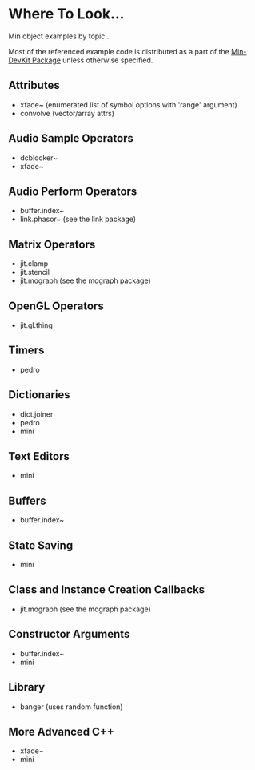 # Where To Look...

Min object examples by topic...

Most of the referenced example code is distributed as a part of the [Min-DevKit Package](https://github.com/Cycling74/min-devkit) unless otherwise specified.




## Attributes

* xfade~ (enumerated list of symbol options with 'range' argument)
* convolve (vector/array attrs)


## Audio Sample Operators

* dcblocker~
* xfade~


## Audio Perform Operators

* buffer.index~
* link.phasor~ (see the link package)


## Matrix Operators

* jit.clamp
* jit.stencil
* jit.mograph (see the mograph package)


## OpenGL Operators

* jit.gl.thing


## Timers

* pedro


## Dictionaries

* dict.joiner
* pedro
* mini


## Text Editors

* mini


## Buffers

* buffer.index~


## State Saving

* mini


## Class and Instance Creation Callbacks

* jit.mograph (see the mograph package)


## Constructor Arguments

* buffer.index~
* mini


## Library

* banger (uses random function)


## More Advanced C++

* xfade~
* mini